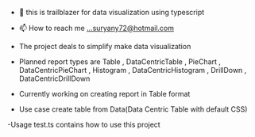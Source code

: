 - 👀 this is trailblazer for data visualization using typescript
- 📫 How to reach me ...suryany72@hotmail.com

- The project deals to simplify make data visualization 
- Planned report types are 
        Table ,
        DataCentricTable ,
        PieChart ,
        DataCentricPieChart ,
        Histogram ,
        DataCentricHistogram ,
        DrillDown ,
        DataCentricDrillDown 
- Currently working on creating report in Table format
- Use case create table from Data(Data Centric Table with default CSS)

-Usage test.ts contains how to use this project
